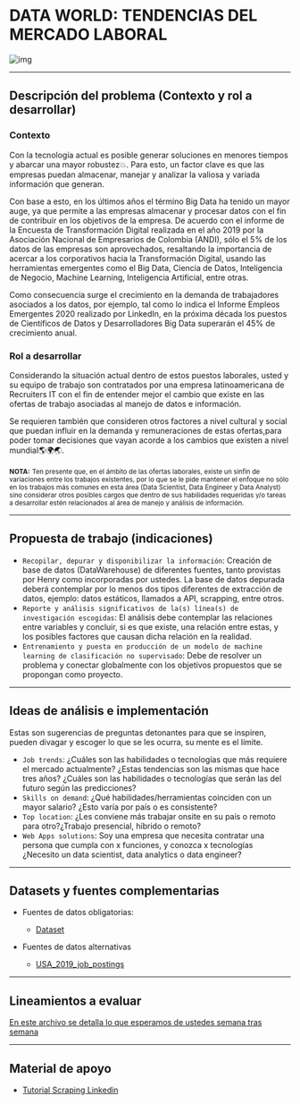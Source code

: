 # <b>DATA WORLD: TENDENCIAS DEL MERCADO LABORAL</b>  

![img](https://www.passionateinmarketing.com/wp-content/uploads/2022/01/AI-header-1.png)  

<hr>

## <b>Descripción del problema</b> (Contexto y rol a desarrollar)  

### <b>Contexto</b>  

Con la tecnología actual es posible generar soluciones en menores tiempos y abarcar una mayor robustez💥. Para esto, un factor clave es que las empresas puedan almacenar, manejar y analizar la valiosa y variada información que generan.  

Con base a esto, en los últimos años el término Big Data ha tenido un mayor auge, ya que permite a las empresas almacenar y procesar datos con el fin de contribuir en los objetivos de la empresa.
De acuerdo con el informe de la Encuesta de Transformación Digital realizada en el año 2019 por la Asociación Nacional de Empresarios de Colombia (ANDI), sólo el 5% de los datos de las empresas son aprovechados, resaltando la importancia de acercar a los corporativos hacia la Transformación Digital, usando las herramientas emergentes como el Big Data, Ciencia de Datos, Inteligencia de Negocio, Machine Learning, Inteligencia Artificial, entre otras.  

Como consecuencia surge el crecimiento en la demanda de trabajadores asociados a los datos, por ejemplo, tal como lo indica el Informe Empleos Emergentes 2020 realizado por LinkedIn, en la próxima década los puestos de Científicos de Datos y Desarrolladores Big Data superarán el 45% de crecimiento anual.  


### <b> Rol a desarrollar </b> 
  
Considerando la situación actual dentro de estos puestos laborales, usted y su equipo de trabajo son contratados por una empresa latinoamericana de Recruiters IT con el fin de entender mejor el cambio que existe en las ofertas de trabajo asociadas al manejo de datos e información.  

Se requieren también que consideren otros factores a nivel cultural y social que puedan influir en la demanda y remuneraciones de estas ofertas,para poder tomar decisiones que vayan acorde a los cambios que existen a nivel mundial🌎🌍🌏.  

<b><small>NOTA:</small></b>
<small>Ten presente que, en el ámbito de las ofertas laborales, existe un sinfín de variaciones entre los trabajos existentes, por lo que se le pide mantener el enfoque no sólo en los trabajos más comunes en esta área (Data Scientist, Data Engineer y Data Analyst) sino considerar otros posibles cargos que dentro de sus habilidades requeridas y/o tareas a desarrollar estén relacionados al área de manejo y análisis de información.</small>  

<hr>

## <b>Propuesta de trabajo</b> (indicaciones)  

- `Recopilar, depurar y disponibilizar la información`: Creación de base de datos (DataWarehouse) de diferentes fuentes, tanto provistas por Henry como incorporadas por ustedes. La base de datos depurada deberá contemplar por lo menos dos tipos diferentes de extracción de datos, ejemplo: datos estáticos, llamados a API, scrapping, entre otros.
- `Reporte y análisis significativos de la(s) línea(s) de investigación escogidas`: El análisis debe contemplar las relaciones entre variables y concluir, si es que existe, una relación entre estas, y los posibles factores que causan dicha relación en la realidad.
- `Entrenamiento y puesta en producción de un modelo de machine learning de clasificación no supervisado`: Debe de resolver un problema y conectar globalmente con los objetivos propuestos que se propongan como proyecto.  
<hr>

## <b>Ideas de análisis e implementación</b>  

Estas son sugerencias de preguntas detonantes para que se inspiren, pueden divagar y escoger lo que se les ocurra, su mente es el límite.  

- `Job trends`: ¿Cuáles son las habilidades o tecnologías que más requiere el mercado actualmente? ¿Estas tendencias son las mismas que hace tres años? ¿Cuáles son las habilidades o tecnologías que serán las del futuro según las predicciones?
- `Skills on demand`: ¿Qué habilidades/herramientas coinciden con un mayor salario? ¿Esto varía por país o es consistente?
- `Top location`: ¿Les conviene más trabajar onsite en su país o remoto para otro?¿Trabajo presencial, híbrido o remoto?
- `Web Apps solutions`: Soy una empresa que necesita contratar una persona que cumpla con x funciones, y conozca x tecnologías ¿Necesito un data scientist, data analytics o data engineer?  
<hr>  

## <b>Datasets y fuentes complementarias</b>  
- Fuentes de datos obligatorias:
  - [Dataset](https://drive.google.com/drive/u/2/folders/1Kywtt2ZXVM8MTyo8KEnsfnS7aXK6N7yh) 

- Fuentes de datos alternativas
  - [USA_2019_job_postings](https://drive.google.com/file/d/1zHllEmy7M62_LUcBnYL9XNUpL_2qM8oi/view?usp=share_link)
<hr>

## <b>Lineamientos a evaluar</b> 

[En este archivo se detalla lo que esperamos de ustedes semana tras semana](https://docs.google.com/document/d/13yU2EQ6eCFdESCwuP8pINDENgTCQCFEzSmVKqX98OL8/edit?usp=share_link)
<hr>

## <b>Material de apoyo</b>  

- [Tutorial Scraping Linkedin](https://www.scraperapi.com/blog/linkedin-scraper-python/)




